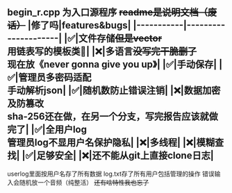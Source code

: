 
begin_r.cpp 为入口源程序 
~~readme是说明文档（废话）~~
|修了吗|features&bugs|
|-----------|---------------------|
|✅|文件存储~~但是vector~~<br> 用链表写的模板类🎊|
|❌|多语言~~没写完干脆删了~~<br>现在放《never gonna give you up》|
|✅|手动保存|
|✅|管理员多密码适配<br>手动解析json|
|✅|随机数防止错误注销|
|❌|数据加密及防篡改<br>sha-256还在做，在另一个分支，写完报告应该就做完了|
|✅|全用户log<br>管理员log不显用户名保护隐私|
|❌|多线程|
|❌|模糊查找|
|✅|足够安全|
|❌|还不能从git上直接clone日志|
---
userlog里面按用户名存了所有数据
log.txt存了所有用户包括管理的操作
错误输入会随机放一个音频（纯整活）
~~还有啥特性我也忘了~~